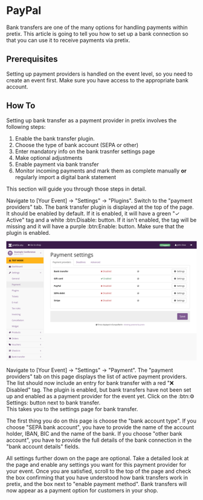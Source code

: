 # PayPal

Bank transfers are one of the many options for handling payments within pretix. 
This article is going to tell you how to set up a bank connection so that you can use it to receive payments via pretix. 

## Prerequisites

Setting up payment providers is handled on the event level, so you need to create an event first. 
Make sure you have access to the appropriate bank account. 

## How To 

Setting up bank transfer as a payment provider in pretix involves the following steps: 

 1. Enable the bank transfer plugin. 
 2. Choose the type of bank account (SEPA or other)
 3. Enter mandatory info on the bank trasnfer settings page 
 4. Make optional adjustments
 5. Enable payment via bank transfer
 6. Monitor incoming payments and mark them as complete manually **or** regularly import a digital bank statement

This section will guide you through those steps in detail. 

Navigate to [Your Event] → "Settings" → "Plugins". 
Switch to the "payment providers" tab. 
The bank transfer plugin is displayed at the top of the page. 
It should be enabled by default. 
If it is enabled, it will have a green "✓ Active" tag and a white :btn:Disable: button. 
If it isn't enabled, the tag will be missing and it will have a purple :btn:Enable: button. 
Make sure that the plugin is enabled. 

![Payment settings page. The "payment providers" tab is open, showing a list with the following entries: bank transfer, gift card, PayPal, SEPA debit and Stripe; gift card is enabled and all other entries are disabled. All entires have 'settings' buttons next to them.](../../assets/screens/payment-providers/payment-settings.png "Payment settings" )

Navigate to [Your Event] → "Settings" → "Payment". 
The "payment providers" tab on this page displays the list of active payment providers. 
The list should now include an entry for bank transfer with a red "❌ Disabled" tag. 
The plugin is enabled, but bank transfers have not been set up and enabled as a payment provider for the event yet. 
Click on the :btn:⚙ Settings: button next to bank transfer.  
This takes you to the settings page for bank transfer.  

The first thing you do on this page is choose the "bank account type". 
If you choose "SEPA bank account", you have to provide the name of the account holder, IBAN, BIC and the name of the bank. 
If you choose "other bank account", you have to provide the full details of the bank connection in the "bank account details" fields. 

All settings further down on the page are optional. 
Take a detailed look at the page and enable any settings you want for this payment provider for your event. 
Once you are satisfied, scroll to the top of the page and check the box confirming that you have understood how bank transfers work in pretix, and the box next to "enable payment method". 
Bank transfers will now appear as a payment option for customers in your shop. 
